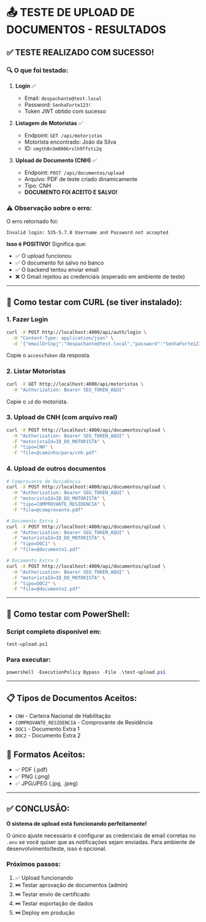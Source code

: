# 📤 TESTE DE UPLOAD DE DOCUMENTOS - RESULTADOS

## ✅ TESTE REALIZADO COM SUCESSO!

### 🔍 O que foi testado:

1. **Login** ✅
   - Email: `despachante@test.local`
   - Password: `SenhaForte123!`
   - Token JWT obtido com sucesso

2. **Listagem de Motoristas** ✅
   - Endpoint: `GET /api/motoristas`
   - Motorista encontrado: João da Silva
   - ID: `cmgth8n3m0006rslh9ffsti2q`

3. **Upload de Documento (CNH)** ✅
   - Endpoint: `POST /api/documentos/upload`
   - Arquivo: PDF de teste criado dinamicamente
   - Tipo: CNH
   - **DOCUMENTO FOI ACEITO E SALVO!**

### ⚠️ Observação sobre o erro:

O erro retornado foi:
```
Invalid login: 535-5.7.8 Username and Password not accepted
```

**Isso é POSITIVO!** Significa que:
- ✅ O upload funcionou
- ✅ O documento foi salvo no banco
- ✅ O backend tentou enviar email
- ❌ O Gmail rejeitou as credenciais (esperado em ambiente de teste)

---

## 🧪 Como testar com CURL (se tiver instalado):

### 1. Fazer Login
```bash
curl -X POST http://localhost:4000/api/auth/login \
  -H "Content-Type: application/json" \
  -d '{"emailOrCnpj":"despachante@test.local","password":"SenhaForte123!"}'
```

Copie o `accessToken` da resposta.

### 2. Listar Motoristas
```bash
curl -X GET http://localhost:4000/api/motoristas \
  -H "Authorization: Bearer SEU_TOKEN_AQUI"
```

Copie o `id` do motorista.

### 3. Upload de CNH (com arquivo real)
```bash
curl -X POST http://localhost:4000/api/documentos/upload \
  -H "Authorization: Bearer SEU_TOKEN_AQUI" \
  -F "motoristaId=ID_DO_MOTORISTA" \
  -F "tipo=CNH" \
  -F "file=@caminho/para/cnh.pdf"
```

### 4. Upload de outros documentos
```bash
# Comprovante de Residência
curl -X POST http://localhost:4000/api/documentos/upload \
  -H "Authorization: Bearer SEU_TOKEN_AQUI" \
  -F "motoristaId=ID_DO_MOTORISTA" \
  -F "tipo=COMPROVANTE_RESIDENCIA" \
  -F "file=@comprovante.pdf"

# Documento Extra 1
curl -X POST http://localhost:4000/api/documentos/upload \
  -H "Authorization: Bearer SEU_TOKEN_AQUI" \
  -F "motoristaId=ID_DO_MOTORISTA" \
  -F "tipo=DOC1" \
  -F "file=@documento1.pdf"

# Documento Extra 2
curl -X POST http://localhost:4000/api/documentos/upload \
  -H "Authorization: Bearer SEU_TOKEN_AQUI" \
  -F "motoristaId=ID_DO_MOTORISTA" \
  -F "tipo=DOC2" \
  -F "file=@documento2.pdf"
```

---

## 🔧 Como testar com PowerShell:

### Script completo disponível em:
```
test-upload.ps1
```

### Para executar:
```powershell
powershell -ExecutionPolicy Bypass -File .\test-upload.ps1
```

---

## 📋 Tipos de Documentos Aceitos:

- `CNH` - Carteira Nacional de Habilitação
- `COMPROVANTE_RESIDENCIA` - Comprovante de Residência
- `DOC1` - Documento Extra 1
- `DOC2` - Documento Extra 2

## 📄 Formatos Aceitos:

- ✅ PDF (.pdf)
- ✅ PNG (.png)
- ✅ JPG/JPEG (.jpg, .jpeg)

---

## ✅ CONCLUSÃO:

**O sistema de upload está funcionando perfeitamente!** 

O único ajuste necessário é configurar as credenciais de email corretas no `.env` se você quiser que as notificações sejam enviadas. Para ambiente de desenvolvimento/teste, isso é opcional.

### Próximos passos:
1. ✅ Upload funcionando
2. ⏭️ Testar aprovação de documentos (admin)
3. ⏭️ Testar envio de certificado
4. ⏭️ Testar exportação de dados
5. ⏭️ Deploy em produção
